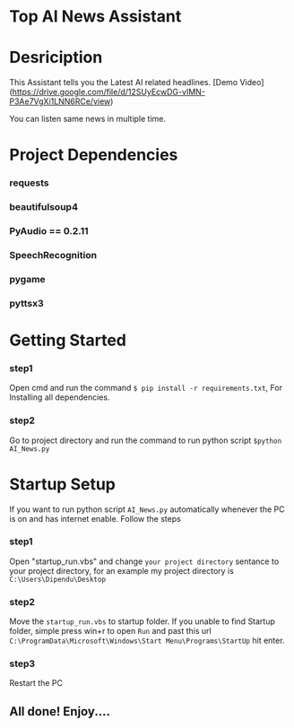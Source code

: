 # Top AI News Assistant  

# Desriciption
This Assistant tells you the Latest AI related headlines. [Demo Video] (https://drive.google.com/file/d/12SUyEcwDG-vIMN-P3Ae7VgXi1LNN6RCe/view)

You can listen same news in multiple time.

# Project Dependencies
### requests
### beautifulsoup4
### PyAudio == 0.2.11
### SpeechRecognition
### pygame
### pyttsx3

# Getting Started
### step1  
Open cmd and run the command `$ pip install -r requirements.txt`, For Installing all dependencies.
### step2 
Go to project directory and run the command to run python script `$python AI_News.py`

# Startup Setup
If you want to run python script `AI_News.py` automatically whenever the PC is on and has internet enable. Follow the steps
### step1 
Open "startup_run.vbs" and change `your project directory` sentance to your project directory, for an example my project directory is `C:\Users\Dipendu\Desktop`
### step2  
Move the `startup_run.vbs` to startup folder.
If you unable to find Startup folder, simple press win+r to open `Run` and past this url `C:\ProgramData\Microsoft\Windows\Start Menu\Programs\StartUp` hit enter.
### step3 
Restart the PC

## All done! Enjoy....


